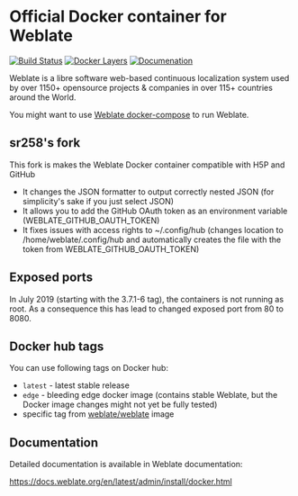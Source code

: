# Official Docker container for Weblate

[![Build Status](https://travis-ci.com/WeblateOrg/docker.svg?branch=master)](https://travis-ci.com/WeblateOrg/docker)
[![Docker Layers](https://images.microbadger.com/badges/image/weblate/weblate.svg)](https://microbadger.com/images/weblate/weblate "Get your own image badge on microbadger.com")
[![Documenation](https://img.shields.io/readthedocs/weblate.svg)](https://docs.weblate.org/en/latest/admin/install/docker.html)

Weblate is a libre software web-based continuous localization system used by
over 1150+ opensource projects & companies in over 115+ countries around the
World.

You might want to use [Weblate docker-compose](https://github.com/WeblateOrg/docker-compose) to run Weblate.

## sr258's fork

This fork is makes the Weblate Docker container compatible with H5P and GitHub

* It changes the JSON formatter to output correctly nested JSON (for simplicity's sake if you just select JSON)
* It allows you to add the GitHub OAuth token as an environment variable (WEBLATE_GITHUB_OAUTH_TOKEN)
* It fixes issues with access rights to ~/.config/hub (changes location to /home/weblate/.config/hub and automatically creates the file with the token from WEBLATE_GITHUB_OAUTH_TOKEN)

## Exposed ports

In July 2019 (starting with the 3.7.1-6 tag), the containers is not running as
root. As a consequence this has lead to changed exposed port from 80 to 8080.

## Docker hub tags

You can use following tags on Docker hub:

* `latest` - latest stable release
* `edge` - bleeding edge docker image (contains stable Weblate, but the Docker image changes might not yet be fully tested)
* specific tag from [weblate/weblate](https://hub.docker.com/r/weblate/weblate/tags/) image

## Documentation

Detailed documentation is available in Weblate documentation:

https://docs.weblate.org/en/latest/admin/install/docker.html
